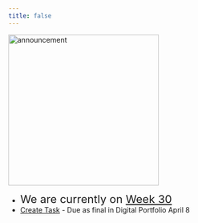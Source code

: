 ```yaml
---
title: false
---
```


<meta http-equiv="refresh" content="600"/>

<img src="https://bordertherapy.com/wp-content/uploads/2018/05/announcements-border-therapy.jpg" alt="announcement" height="300">  

- <span style="font-size: 22px;">We are currently on [Week 30](\apcsp\weeks\week30) </span>
- [Create Task](\apcsp\curriculum\pt\create) - Due as final in Digital Portfolio April 8


<!-- # Hello, world!


This is CS50 AP, Harvard University's introduction to the intellectual enterprises of computer science and the art of programming for students in high school, which satisfies the College Board's AP CS Principles curriculum framework.

<iframe width="612" height="344" src="https://www.youtube.com/embed/GAB6Gm7pTTA" title="YouTube video player" frameborder="0" allow="accelerometer; autoplay; clipboard-write; encrypted-media; gyroscope; picture-in-picture" allowfullscreen></iframe>


<img src="https://www.dominicavibes.dm/wp-content/uploads/2016/09/Announcement-Icon.jpg" alt="announcement" height="300"> 

### Your [Summer Assignment](\apcsp\curriculum\summer-assignment) is live now!! -->
